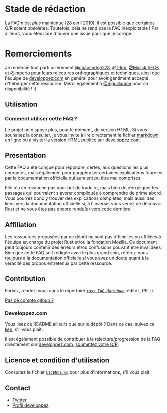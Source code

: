 # Stade de rédaction

La FAQ n'est *plus* maintenue (28 avril 2019), il est possible que certaines Q/R soient obsolètes. Toutefois, cela ne rend pas la FAQ inexploitable ! Par ailleurs, vous êtes libre d'ouvrir une issue pour que je corrige.

# Remerciements

Je remercie tout particulièrement [@chaosedge278](https://github.com/Chaosedge278), [@f-leb](http://www.developpez.net/forums/u283256/f-leb/), [@Malick SECK](http://www.developpez.net/forums/u526667/malick-seck/) et [@imperio](https://github.com/GuillaumeGomez) pour leurs relectures orthographiques et techniques, ainsi que l'équipe de [developpez.com](developpez.com) en général pour avoir gentiment accepté d'héberger cette ressource.
Merci également à [@Siguillaume](http://www.developpez.net/forums/u181612/siguillaume/) pour sa disponibilité ! :)

## Utilisation

### Comment utiliser cette FAQ ?

Le projet ne dispose plus, pour le moment, de version HTML.
Si vous souhaitez la consulter, je vous invite à lire directement le fichier [markdown en ligne](https://github.com/Songbird0/Rust_FAQ/blob/master/rust_FAQ_Markdown/rust_FAQ.md) ou à visiter la [version HTML](http://rust.developpez.com/faq/) publiée sur [developpez.com](developpez.com).

## Présentation

Cette FAQ a été conçue pour répondre, certes, aux questions les plus courantes, mais également pour paraphraser certaines explications fournies par la documentation officielle qui auraient pu être mal comprises.


Elle n'a en revanche pas pour but de traduire, mais bien de réexpliquer les passages qui pourraient s'avérer compliqués à comprendre de prime abord. Vous pourrez donc y trouver des explications complètes, mais aussi des liens vers la documentation officielle si, à l'inverse, vous venez de découvrir Rust et ne vous êtes pas encore rendu(e) vers cette dernière.

## Affiliation

Les ressources proposées par ce dépôt ne sont pas officielles ou affiliées à l'équipe en charge du projet Rust et/ou la fondation Mozilla.
Ce document peut toujours contenir des erreurs et/ou confusions pouvant être invalidées; Bien que cette FAQ soit rédigée avec le plus grand soin, référez-vous toujours à la documentation officielle si vous avez un doute quant à la véracité des propos entretenus par cette ressource.


## Contribution

Forkez, rendez-vous dans le répertoire [`rust_FAQ_Markdown`](rust_FAQ_Markdown/), éditez, PR. :)

[Pas de compte github ?](#developpezcom)

### Developpez.com

Vous lisez ce README ailleurs que sur le dépôt ? Dans ce cas, suivez ce [lien](https://github.com/Songbird0/Rust_FAQ/tree/master/rust_FAQ_Markdown), s'il vous plaît.

Il est également possible de contribuer à la relecture/progression de la FAQ directement sur [developpez.com](developpez.com), [soumettez votre Q/R](http://rust.developpez.com/faq/?page=Langage#addForm).


## Licence et condition d'utilisation

Consultez le fichier [`LICENCE.md`](LICENCE.md) pour plus d'informations, s'il vous plaît.

## Contact

- [Twitter](https://twitter.com/_Spyglass_)
- [Profil developpez](http://www.developpez.net/forums/u897329/songbird_/)
